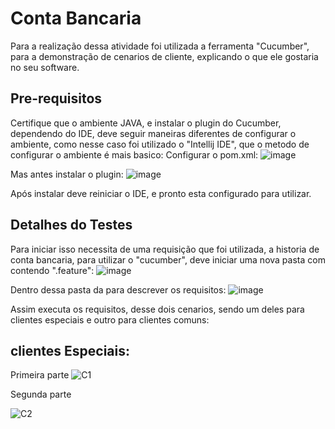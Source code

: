 # Conta Bancaria
Para a realização dessa atividade foi utilizada a ferramenta "Cucumber", para a demonstração de cenarios de cliente, explicando o que ele gostaria no seu software.

## Pre-requisitos 
Certifique que o ambiente JAVA, e instalar o plugin do Cucumber, dependendo do IDE, deve seguir maneiras diferentes de configurar o ambiente, como nesse caso foi utilizado o "Intellij IDE", que o metodo de configurar o ambiente é mais basico:
Configurar o pom.xml:
![image](https://github.com/IcaroIyusuka/ContaBancaria/assets/115050400/67c8468f-1220-481f-aa42-b1c433c8af2e)

Mas antes instalar o plugin:
![image](https://github.com/IcaroIyusuka/ContaBancaria/assets/115050400/33032f71-0c83-40d8-85b4-6c06a9201076)

Após instalar deve reiniciar o IDE, e pronto esta configurado para utilizar.

## Detalhes do Testes
Para iniciar isso necessita de uma requisição que foi utilizada, a historia de conta bancaria, para utilizar o "cucumber", deve iniciar uma nova pasta com contendo ".feature":
![image](https://github.com/IcaroIyusuka/ContaBancaria/assets/115050400/24ba9840-11f3-4e1b-87e6-870a26ee3275)

Dentro dessa pasta da para descrever os requisitos:
![image](https://github.com/IcaroIyusuka/ContaBancaria/assets/115050400/109f0205-5ae2-4ac1-9c0a-3b540994d350)

Assim executa os requisitos, desse dois cenarios, sendo um deles para clientes especiais e outro para clientes comuns:

## clientes Especiais:
Primeira parte 
![C1](https://github.com/IcaroIyusuka/ContaBancaria/assets/115050400/5d3227de-950d-4ba1-80b7-ec92da236dc6)

Segunda parte

![C2](https://github.com/IcaroIyusuka/ContaBancaria/assets/115050400/9e4354fb-e05f-4649-a6a8-352b3563a78f)

